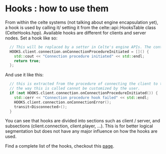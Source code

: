 # Hooks : how to use them

From within the celte systems (not talking about engine encapsulation yet), a hook is used by calling it/ setting it
from the celte::api::HooksTable class (CelteHooks.hpp). Available hooks are different for clients and server nodes.
Set a hook like so:

```c++
  // This will be replaced by a setter in Celte's engine APIs. The contents of the lambda is user defined code.
  HOOKS.client.connection.onConnectionProcedureInitiated = []() {
    std::cout << "Connection procedure initiated" << std::endl;
    return true;
  };
```

And use it like this:

```c++
  // this is extracted from the procedure of connecting the client to the server.
  // the way this is called cannot be customized by the user.
  if (not HOOKS.client.connection.onConnectionProcedureInitiated()) {
    std::cerr << "Connection procedure hook failed" << std::endl;
    HOOKS.client.connection.onConnectionError();
    transit<Disconnected>();
  }
```

You can see that hooks are divided into sections such as client / server, and subsections (client.connection, client.player, ...). This is for better logical segmentation but does not have any major influence on how the hooks are used.

Find a complete list of the hooks, checkout this [page](../doxygen/html/classcelte_1_1api_1_1_hooks_table.html).